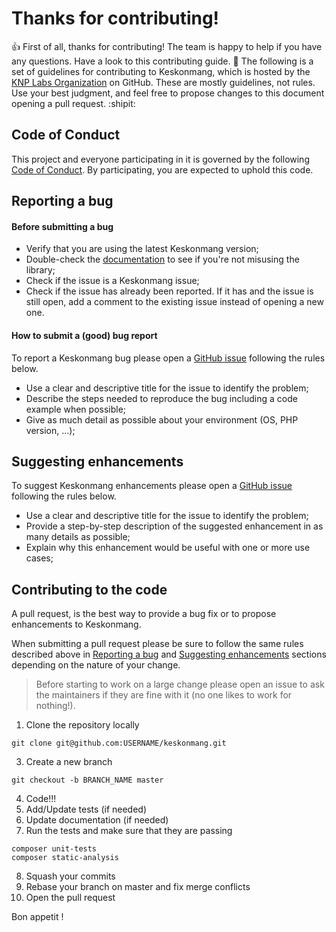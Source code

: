 
# Thanks for contributing!

:+1: First of all, thanks for contributing! The team is happy to help if you
have any questions. Have a look to this contributing guide. :feet:
The following is a set of guidelines for contributing to Keskonmang, which is hosted
by the [KNP Labs Organization](https://github.com/KnpLabs) on GitHub. These are
mostly guidelines, not rules. Use your best judgment, and feel free to propose
changes to this document opening a pull request. :shipit:

## Code of Conduct

This project and everyone participating in it is governed by the following
[Code of Conduct](https://github.com/KnpLabs/keskonmang/blob/master/CODE_OF_CONDUCT.md).
By participating, you are expected to uphold this code.

## Reporting a bug

#### Before submitting a bug
- Verify that you are using the latest Keskonmang version;
- Double-check the [documentation](https://github.com/KnpLabs/keskonmang/blob/master/README.md) to see if you're not misusing the library;
- Check if the issue is a Keskonmang issue;
- Check if the issue has already been reported. If it has and the issue is still open, add a comment to the existing issue instead of opening a new one.

#### How to submit a (good) bug report
To report a Keskonmang bug please open a [GitHub issue](https://github.com/KnpLabs/keskonmang/issues) following the rules below.

- Use a clear and descriptive title for the issue to identify the problem;
- Describe the steps needed to reproduce the bug including a code example when
possible;
- Give as much detail as possible about your environment (OS, PHP version, ...);

## Suggesting enhancements

To suggest Keskonmang enhancements please open a [GitHub issue](https://github.com/KnpLabs/keskonmang/issues) following the rules below.

- Use a clear and descriptive title for the issue to identify the problem;
- Provide a step-by-step description of the suggested enhancement in as many details as possible;
- Explain why this enhancement would be useful with one or more use cases;

## Contributing to the code

A pull request, is the best way to provide a bug fix or to propose enhancements to Keskonmang.

When submitting a pull request please be sure to follow the same rules described above in [Reporting a bug](#reporting-a-bug) and [Suggesting enhancements](#suggesting-enhancements)
sections depending on the nature of your change.

> Before starting to work on a large change please open an issue to ask the maintainers if they are fine with it (no one likes to work for nothing!).

1. Clone the repository locally
```
git clone git@github.com:USERNAME/keskonmang.git
```
3. Create a new branch
```
git checkout -b BRANCH_NAME master
```
4. Code!!!
5. Add/Update tests (if needed)
6. Update documentation (if needed)
7. Run the tests and make sure that they are passing
```
composer unit-tests
composer static-analysis
```
8. Squash your commits
9. Rebase your branch on master and fix merge conflicts
10. Open the pull request

Bon appetit ! 
